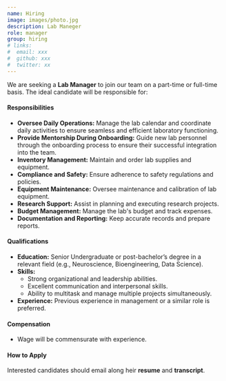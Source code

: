 ```yaml
---
name: Hiring
image: images/photo.jpg
description: Lab Maneger
role: manager
group: hiring
# links:
#  email: xxx
#  github: xxx
#  twitter: xx
---
```

We are seeking a **Lab Manager** to join our team on a part-time or full-time basis. The ideal candidate will be responsible for:

#### Responsibilities
- **Oversee Daily Operations:** Manage the lab calendar and coordinate daily activities to ensure seamless and efficient laboratory functioning.
- **Provide Mentorship During Onboarding:** Guide new lab personnel through the onboarding process to ensure their successful integration into the team.
- **Inventory Management:** Maintain and order lab supplies and equipment.
- **Compliance and Safety:** Ensure adherence to safety regulations and policies.
- **Equipment Maintenance:** Oversee maintenance and calibration of lab equipment.
- **Research Support:** Assist in planning and executing research projects.
- **Budget Management:** Manage the lab's budget and track expenses.
- **Documentation and Reporting:** Keep accurate records and prepare reports.

#### Qualifications
- **Education:** Senior Undergraduate or post-bachelor’s degree in a relevant field (e.g., Neuroscience, Bioengineering, Data Science).
- **Skills:**
  - Strong organizational and leadership abilities.
  - Excellent communication and interpersonal skills.
  - Ability to multitask and manage multiple projects simultaneously.
- **Experience:** Previous experience in management or a similar role is preferred.

#### Compensation
- Wage will be commensurate with experience.

#### How to Apply
Interested candidates should email along heir **resume** and **transcript**.
